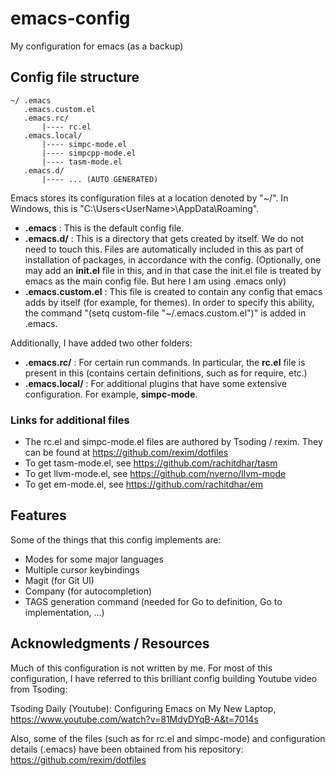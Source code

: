 # emacs-config
My configuration for emacs (as a backup)

## Config file structure

```
~/ .emacs
   .emacs.custom.el
   .emacs.rc/
       |---- rc.el
   .emacs.local/
       |---- simpc-mode.el
       |---- simpcpp-mode.el
       |---- tasm-mode.el
   .emacs.d/
       |---- ... (AUTO GENERATED)
```

Emacs stores its configuration files at a location denoted by "~/". In Windows, this is "C:\Users\<UserName>\AppData\Roaming\".

- **.emacs** : This is the default config file.
- **.emacs.d/** : This is a directory that gets created by itself. We do not need to touch this. Files are automatically included in this as part of installation of packages, in accordance with the config. (Optionally, one may add an **init.el** file in this, and in that case the init.el file is treated by emacs as the main config file. But here I am using .emacs only)
- **.emacs.custom.el** : This file is created to contain any config that emacs adds by itself (for example, for themes). In order to specify this ability, the command "(setq custom-file "~/.emacs.custom.el")" is added in .emacs.

Additionally, I have added two other folders:

- **.emacs.rc/** : For certain run commands. In particular, the **rc.el** file is present in this (contains certain definitions, such as for require, etc.)
- **.emacs.local/** : For additional plugins that have some extensive configuration. For example, **simpc-mode**.

### Links for additional files

- The rc.el and simpc-mode.el files are authored by Tsoding / rexim. They can be found at https://github.com/rexim/dotfiles
- To get tasm-mode.el, see https://github.com/rachitdhar/tasm
- To get llvm-mode.el, see https://github.com/nverno/llvm-mode
- To get em-mode.el, see https://github.com/rachitdhar/em

## Features

Some of the things that this config implements are:

- Modes for some major languages
- Multiple cursor keybindings
- Magit (for Git UI)
- Company (for autocompletion)
- TAGS generation command (needed for Go to definition, Go to implementation, ...)

## Acknowledgments / Resources

Much of this configuration is not written by me. For most of this configuration, I have referred to this brilliant config building Youtube video from Tsoding:

Tsoding Daily (Youtube): Configuring Emacs on My New Laptop, https://www.youtube.com/watch?v=81MdyDYqB-A&t=7014s

Also, some of the files (such as for rc.el and simpc-mode) and configuration details (.emacs) have been obtained from his repository:
https://github.com/rexim/dotfiles
